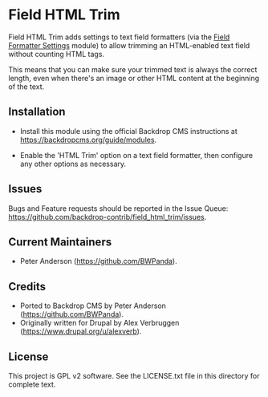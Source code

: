 Field HTML Trim
===============

Field HTML Trim adds settings to text field formatters (via the
[Field Formatter Settings](https://backdropcms.org/project/field_formatter_settings)
module) to allow trimming an HTML-enabled text field without counting HTML tags.

This means that you can make sure your trimmed text is always the correct
length, even when there's an image or other HTML content at the beginning of the
text.

Installation
------------

- Install this module using the official Backdrop CMS instructions at
  https://backdropcms.org/guide/modules.

- Enable the 'HTML Trim' option on a text field formatter, then configure any
  other options as necessary.

Issues
------

Bugs and Feature requests should be reported in the Issue Queue:
https://github.com/backdrop-contrib/field_html_trim/issues.

Current Maintainers
-------------------

- Peter Anderson (https://github.com/BWPanda).

Credits
-------

- Ported to Backdrop CMS by Peter Anderson (https://github.com/BWPanda).
- Originally written for Drupal by Alex Verbruggen
  (https://www.drupal.org/u/alexverb).

License
-------

This project is GPL v2 software. See the LICENSE.txt file in this directory for
complete text.

